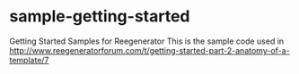 sample-getting-started
======================

Getting Started Samples for Reegenerator
This is the sample code used in http://www.reegeneratorforum.com/t/getting-started-part-2-anatomy-of-a-template/7

